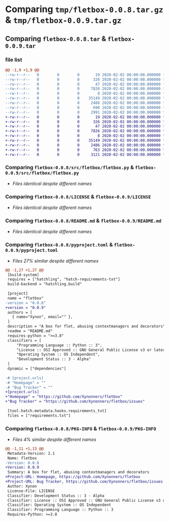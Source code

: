 # Comparing `tmp/fletbox-0.0.8.tar.gz` & `tmp/fletbox-0.0.9.tar.gz`

## Comparing `fletbox-0.0.8.tar` & `fletbox-0.0.9.tar`

### file list

```diff
@@ -1,9 +1,9 @@
--rw-r--r--   0        0        0       19 2020-02-02 00:00:00.000000 fletbox-0.0.8/requirements.txt
--rw-r--r--   0        0        0      326 2020-02-02 00:00:00.000000 fletbox-0.0.8/src/setup.py
--rw-r--r--   0        0        0       47 2020-02-02 00:00:00.000000 fletbox-0.0.8/src/fletbox/__init__.py
--rw-r--r--   0        0        0     7826 2020-02-02 00:00:00.000000 fletbox-0.0.8/src/fletbox/fletbox.py
--rw-r--r--   0        0        0        8 2020-02-02 00:00:00.000000 fletbox-0.0.8/.gitignore
--rw-r--r--   0        0        0    35149 2020-02-02 00:00:00.000000 fletbox-0.0.8/LICENSE
--rw-r--r--   0        0        0     2486 2020-02-02 00:00:00.000000 fletbox-0.0.8/README.md
--rw-r--r--   0        0        0      690 2020-02-02 00:00:00.000000 fletbox-0.0.8/pyproject.toml
--rw-r--r--   0        0        0     2991 2020-02-02 00:00:00.000000 fletbox-0.0.8/PKG-INFO
+-rw-r--r--   0        0        0       19 2020-02-02 00:00:00.000000 fletbox-0.0.9/requirements.txt
+-rw-r--r--   0        0        0      326 2020-02-02 00:00:00.000000 fletbox-0.0.9/src/setup.py
+-rw-r--r--   0        0        0       47 2020-02-02 00:00:00.000000 fletbox-0.0.9/src/fletbox/__init__.py
+-rw-r--r--   0        0        0     7826 2020-02-02 00:00:00.000000 fletbox-0.0.9/src/fletbox/fletbox.py
+-rw-r--r--   0        0        0        8 2020-02-02 00:00:00.000000 fletbox-0.0.9/.gitignore
+-rw-r--r--   0        0        0    35149 2020-02-02 00:00:00.000000 fletbox-0.0.9/LICENSE
+-rw-r--r--   0        0        0     2486 2020-02-02 00:00:00.000000 fletbox-0.0.9/README.md
+-rw-r--r--   0        0        0      763 2020-02-02 00:00:00.000000 fletbox-0.0.9/pyproject.toml
+-rw-r--r--   0        0        0     3121 2020-02-02 00:00:00.000000 fletbox-0.0.9/PKG-INFO
```

### Comparing `fletbox-0.0.8/src/fletbox/fletbox.py` & `fletbox-0.0.9/src/fletbox/fletbox.py`

 * *Files identical despite different names*

### Comparing `fletbox-0.0.8/LICENSE` & `fletbox-0.0.9/LICENSE`

 * *Files identical despite different names*

### Comparing `fletbox-0.0.8/README.md` & `fletbox-0.0.9/README.md`

 * *Files identical despite different names*

### Comparing `fletbox-0.0.8/pyproject.toml` & `fletbox-0.0.9/pyproject.toml`

 * *Files 27% similar despite different names*

```diff
@@ -1,27 +1,27 @@
 [build-system]
 requires = ["hatchling", "hatch-requirements-txt"]
 build-backend = "hatchling.build"
 
 [project]
 name = "fletbox"
-version = "0.0.8"
+version = "0.0.9"
 authors = [
   { name="Xynon", email="" },
 ]
 description = "A box for flet, abusing contextmanagers and decorators"
 readme = "README.md"
 requires-python = ">=3.8"
 classifiers = [
     "Programming Language :: Python :: 3",
     "License :: OSI Approved :: GNU General Public License v3 or later (GPLv3+)",
     "Operating System :: OS Independent",
     "Development Status :: 3 - Alpha"
 ]
 dynamic = ["dependencies"]
 
-# [project.urls]
-# "Homepage" = ""
-# "Bug Tracker" = ""
+[project.urls]
+"Homepage" = "https://github.com/Xynonners/fletbox"
+"Bug Tracker" = "https://github.com/Xynonners/fletbox/issues"
 
 [tool.hatch.metadata.hooks.requirements_txt]
 files = ["requirements.txt"]
```

### Comparing `fletbox-0.0.8/PKG-INFO` & `fletbox-0.0.9/PKG-INFO`

 * *Files 4% similar despite different names*

```diff
@@ -1,11 +1,13 @@
 Metadata-Version: 2.1
 Name: fletbox
-Version: 0.0.8
+Version: 0.0.9
 Summary: A box for flet, abusing contextmanagers and decorators
+Project-URL: Homepage, https://github.com/Xynonners/fletbox
+Project-URL: Bug Tracker, https://github.com/Xynonners/fletbox/issues
 Author: Xynon
 License-File: LICENSE
 Classifier: Development Status :: 3 - Alpha
 Classifier: License :: OSI Approved :: GNU General Public License v3 or later (GPLv3+)
 Classifier: Operating System :: OS Independent
 Classifier: Programming Language :: Python :: 3
 Requires-Python: >=3.8
```

